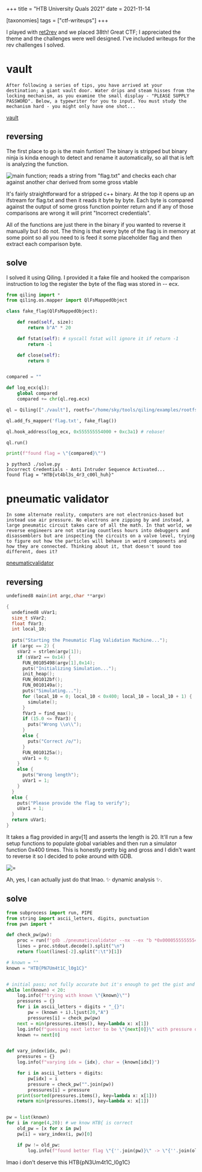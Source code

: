 +++
title = "HTB University Quals 2021"
date = 2021-11-14

[taxonomies]
tags = ["ctf-writeups"]
+++

I played with [ret2rev](https://ret2rev.dev/) and we placed 38th! Great CTF; I appreciated the theme and the challenges were well designed. I've included writeups for the rev challenges I solved. 
<!-- more -->


# vault

```text
After following a series of tips, you have arrived at your destination; a giant vault door. Water drips and steam hisses from the locking mechanism, as you examine the small display - "PLEASE SUPPLY PASSWORD". Below, a typewriter for you to input. You must study the mechanism hard - you might only have one shot...
```
[vault](/ctf/htb-uni-quals-2021/vault)

## reversing

The first place to go is the main funtion! The binary is stripped but binary ninja is kinda enough to detect and rename it automatically, so all that is left is analyzing the function. 

![main function; reads a string from "flag.txt" and checks each char against another char derived from some gross vtable](/ctf/htb-uni-quals-2021/vault_main.png)

It's fairly straightforward for a stripped c++ binary. At the top it opens up an ifstream for flag.txt and then it reads it byte by byte. Each byte is compared against the output of some gross function pointer return and if any of those comparisons are wrong it will print "Incorrect credentials". 

All of the functions are just there in the binary if you wanted to reverse it manually but I do not. The thing is that every byte of the flag is in memory at some point so all you need to is feed it some placeholder flag and then extract each comparison byte. 

## solve

I solved it using Qiling. I provided it a fake file and hooked the comparison instruction to log the register the byte of the flag was stored in -- ecx. 

```python
from qiling import *
from qiling.os.mapper import QlFsMappedObject

class fake_flag(QlFsMappedObject):

    def read(self, size):
        return b"A" * 20

    def fstat(self): # syscall fstat will ignore it if return -1
        return -1

    def close(self):
        return 0


compared = ""

def log_ecx(ql):
    global compared
    compared += chr(ql.reg.ecx)

ql = Qiling(["./vault"], rootfs="/home/sky/tools/qiling/examples/rootfs/x8664_linux", console=False)

ql.add_fs_mapper('flag.txt', fake_flag())

ql.hook_address(log_ecx, 0x555555554000 + 0xc3a1) # rebase!

ql.run()

print(f"found flag = \"{compared}\"")
```

```text
❯ python3 ./solve.py
Incorrect Credentials - Anti Intruder Sequence Activated...
found flag = "HTB{vt4bl3s_4r3_c00l_huh}"
```

# pneumatic validator


```text
In some alternate reality, computers are not electronics-based but instead use air pressure. No electrons are zipping by and instead, a large pneumatic circuit takes care of all the math. In that world, we reverse engineers are not staring countless hours into debuggers and disassemblers but are inspecting the circuits on a valve level, trying to figure out how the particles will behave in weird components and how they are connected. Thinking about it, that doesn't sound too different, does it? 
```
[pneumaticvalidator](/ctf/htb-uni-quals-2021/pneumaticvalidator)

## reversing

```c
undefined8 main(int argc,char **argv)

{
  undefined8 uVar1;
  size_t sVar2;
  float fVar3;
  int local_10;
  
  puts("Starting the Pneumatic Flag Validation Machine...");
  if (argc == 2) {
    sVar2 = strlen(argv[1]);
    if (sVar2 == 0x14) {
      FUN_00105498(argv[1],0x14);
      puts("Initializing Simulation...");
      init_heap();
      FUN_001012bf();
      FUN_0010149a();
      puts("Simulating...");
      for (local_10 = 0; local_10 < 0x400; local_10 = local_10 + 1) {
        simulate();
      }
      fVar3 = find_max();
      if (15.0 <= fVar3) {
        puts("Wrong \\o\\");
      }
      else {
        puts("Correct /o/");
      }
      FUN_0010125a();
      uVar1 = 0;
    }
    else {
      puts("Wrong length");
      uVar1 = 1;
    }
  }
  else {
    puts("Please provide the flag to verify");
    uVar1 = 1;
  }
  return uVar1;
}
```

It takes a flag provided in argv[1] and asserts the length is 20. It'll run a few setup functions to populate global variables and then run a simulator function 0x400 times. This is honestly pretty big and gross and I didn't want to reverse it so I decided to poke around with GDB. 

![=](/ctf/htb-uni-quals-2021/pneumatic_validator_dynamic.png)


Ah, yes, I can actually just do that lmao. ✨ dynamic analysis ✨. 

## solve

```python
from subprocess import run, PIPE
from string import ascii_letters, digits, punctuation
from pwn import *

def check_pw(pw):
    proc = run(f'gdb ./pneumaticvalidator --nx --ex "b *0x0000555555554000+0x5640" --ex "r {pw}" --ex \'x/f $rbp-4\' --batch', stdout=PIPE,shell=True)
    lines = proc.stdout.decode().split("\n")
    return float(lines[-2].split(":\t")[1])

# known = ""
known = "HTB{PN7Um4t1C_l0g1C}"


# initial pass; not fully accurate but it's enough to get the gist and we can try individual characters again later
while len(known) < 20:
    log.info(f"trying with known \"{known}\"")
    pressures = {}
    for i in ascii_letters + digits + "_{}":
        pw = (known + i).ljust(20,"A")
        pressures[i] = check_pw(pw)
    next = min(pressures.items(), key=lambda x: x[1])
    log.info(f"guessing next letter to be \"{next[0]}\" with pressure of {next[1]}")
    known += next[0]


def vary_index(idx, pw):
    pressures = {}
    log.info(f"varying idx = {idx}, char = {known[idx]}")

    for i in ascii_letters + digits:
        pw[idx] = i
        pressure = check_pw("".join(pw))
        pressures[i] = pressure
    print(sorted(pressures.items(), key=lambda x: x[1]))
    return min(pressures.items(), key=lambda x: x[1])


pw = list(known)
for i in range(4,20): # we know HTB{ is correct
    old_pw = [x for x in pw]
    pw[i] = vary_index(i, pw)[0]

    if pw != old_pw:
        log.info(f"found better flag \"{''.join(pw)}\" -> \"{''.join(old_pw)}\"")
```


lmao i don't deserve this HTB{pN3Um4t1C_l0g1C}